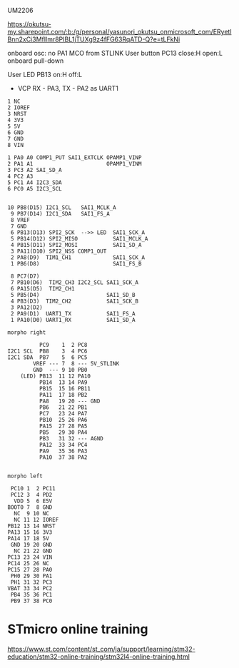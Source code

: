 UM2206

https://okutsu-my.sharepoint.com/:b:/g/personal/yasunori_okutsu_onmicrosoft_com/ERyetlBnn2xCi3MfIlmr8PIBL1jTUXg9z4fFG63RqATD-Q?e=tLFkNi

onboard osc: no
PA1 MCO from STLINK
User button PC13 close:H open:L onboard pull-down

User LED PB13 on:H off:L

- VCP RX - PA3, TX - PA2 as UART1


```
1 NC
2 IOREF
3 NRST
4 3V3
5 5V
6 GND
7 GND
8 VIN

1 PA0 A0 COMP1_PUT SAI1_EXTCLK OPAMP1_VINP
2 PA1 A1                       OPAMP1_VINM
3 PC3 A2 SAI_SD_A
4 PC2 A3
5 PC1 A4 I2C3_SDA
6 PC0 A5 I2C3_SCL


10 PB8(D15) I2C1_SCL   SAI1_MCLK_A
 9 PB7(D14) I2C1_SDA   SAI1_FS_A
 8 VREF
 7 GND
 6 PB13(D13) SPI2_SCK  -->> LED  SAI1_SCK_A
 5 PB14(D12) SPI2_MISO           SAI1_MCLK_A
 4 PB15(D11) SPI2_MOSI           SAI1_SD_A
 3 PA11(D10) SPI2_NSS COMP1_OUT
 2 PA8(D9)  TIM1_CH1             SAI1_SCK_A
 1 PB6(D8)                       SAI1_FS_B

 8 PC7(D7)  
 7 PB10(D6)  TIM2_CH3 I2C2_SCL SAI1_SCK_A
 6 PA15(D5)  TIM2_CH1
 5 PB5(D4)                     SAI1_SD_B
 4 PB3(D3)  TIM2_CH2           SAI1_SCK_B
 3 PA12(D2)  
 2 PA9(D1)  UART1_TX           SAI1_FS_A
 1 PA10(D0) UART1_RX           SAI1_SD_A

morpho right

          PC9    1  2 PC8
I2C1 SCL  PB8    3  4 PC6
I2C1 SDA  PB7    5  6 PC5
        VREF --- 7  8 --- 5V_STLINK
        GND  --- 9 10 PB0
    (LED) PB13  11 12 PA10
          PB14  13 14 PA9
          PB15  15 16 PB11
          PA11  17 18 PB2
          PA8   19 20 --- GND
          PB6   21 22 PB1
          PC7   23 24 PA7
          PB10  25 26 PA6
          PA15  27 28 PA5
          PB5   29 30 PA4
          PB3   31 32 --- AGND
          PA12  33 34 PC4
          PA9   35 36 PA3
          PA10  37 38 PA2


morpho left

 PC10 1  2 PC11
 PC12 3  4 PD2
  VDD 5  6 E5V
BOOT0 7  8 GND
  NC  9 10 NC
  NC 11 12 IOREF
PB12 13 14 NRST
PA13 15 16 3V3
PA14 17 18 5V
 GND 19 20 GND
  NC 21 22 GND
PC13 23 24 VIN
PC14 25 26 NC
PC15 27 28 PA0
 PH0 29 30 PA1
 PH1 31 32 PC3
VBAT 33 34 PC2
 PB4 35 36 PC1
 PB9 37 38 PC0
```

# STmicro online training

https://www.st.com/content/st_com/ja/support/learning/stm32-education/stm32-online-training/stm32l4-online-training.html

